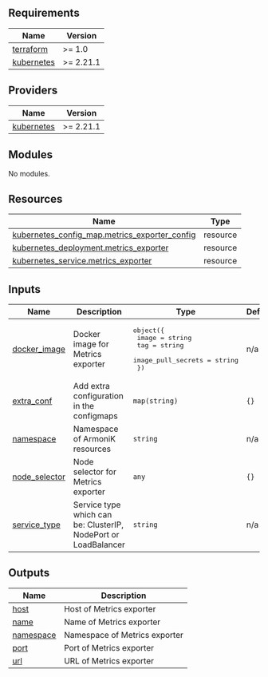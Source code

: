 <!-- BEGIN_TF_DOCS -->
## Requirements

| Name | Version |
|------|---------|
| <a name="requirement_terraform"></a> [terraform](#requirement\_terraform) | >= 1.0 |
| <a name="requirement_kubernetes"></a> [kubernetes](#requirement\_kubernetes) | >= 2.21.1 |

## Providers

| Name | Version |
|------|---------|
| <a name="provider_kubernetes"></a> [kubernetes](#provider\_kubernetes) | >= 2.21.1 |

## Modules

No modules.

## Resources

| Name | Type |
|------|------|
| [kubernetes_config_map.metrics_exporter_config](https://registry.terraform.io/providers/hashicorp/kubernetes/latest/docs/resources/config_map) | resource |
| [kubernetes_deployment.metrics_exporter](https://registry.terraform.io/providers/hashicorp/kubernetes/latest/docs/resources/deployment) | resource |
| [kubernetes_service.metrics_exporter](https://registry.terraform.io/providers/hashicorp/kubernetes/latest/docs/resources/service) | resource |

## Inputs

| Name | Description | Type | Default | Required |
|------|-------------|------|---------|:--------:|
| <a name="input_docker_image"></a> [docker\_image](#input\_docker\_image) | Docker image for Metrics exporter | <pre>object({<br>    image              = string<br>    tag                = string<br>    image_pull_secrets = string<br>  })</pre> | n/a | yes |
| <a name="input_extra_conf"></a> [extra\_conf](#input\_extra\_conf) | Add extra configuration in the configmaps | `map(string)` | `{}` | no |
| <a name="input_namespace"></a> [namespace](#input\_namespace) | Namespace of ArmoniK resources | `string` | n/a | yes |
| <a name="input_node_selector"></a> [node\_selector](#input\_node\_selector) | Node selector for Metrics exporter | `any` | `{}` | no |
| <a name="input_service_type"></a> [service\_type](#input\_service\_type) | Service type which can be: ClusterIP, NodePort or LoadBalancer | `string` | n/a | yes |

## Outputs

| Name | Description |
|------|-------------|
| <a name="output_host"></a> [host](#output\_host) | Host of Metrics exporter |
| <a name="output_name"></a> [name](#output\_name) | Name of Metrics exporter |
| <a name="output_namespace"></a> [namespace](#output\_namespace) | Namespace of Metrics exporter |
| <a name="output_port"></a> [port](#output\_port) | Port of Metrics exporter |
| <a name="output_url"></a> [url](#output\_url) | URL of Metrics exporter |
<!-- END_TF_DOCS -->
